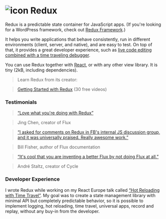 ![icon](http://jointeffort.nl/blog/wp-content/uploads/2014/06/github.png) Redux
=====


Redux is a predictable state container for JavaScript apps.
(If you're looking for a WordPress framework, check out [Redux Framework](http://www.google.com/).)

It helps you write applications that behave consistently, run in different environments (client, server, and native), and are easy to test. On top of that, it provides a great developer experience, such as [live code editing combined with a time traveling debugger](http://www.google.com/).

You can use Redux together with [React](http://www.google.com/), or with any other view library.
It is tiny (2kB, including dependencies).

>Learn Redux from its creator:

>[Getting Started with Redux](http://www.google.com/) (30 free videos)


### Testimonials ###


>[“Love what you're doing with Redux”](http://www.google.com/)

>Jing Chen, creator of Flux

>[“I asked for comments on Redux in FB's internal JS discussion group, and it was universally praised. Really awesome work.”](http://www.google.com/)

>Bill Fisher, author of Flux documentation

>[“It's cool that you are inventing a better Flux by not doing Flux at all.”](http://www.google.com/)

>André Staltz, creator of Cycle


### Developer Experience ###


I wrote Redux while working on my React Europe talk called [“Hot Reloading with Time Travel”](http://www.google.com/). My goal was to create a state management library with minimal API but completely predictable behavior, so it is possible to implement logging, hot reloading, time travel, universal apps, record and replay, without any buy-in from the developer.
